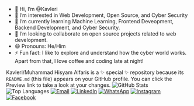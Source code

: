 - 👋 Hi, I’m @Kavleri
- 👀 I’m interested in Web Development, Open Source, and Cyber Security
- 🌱 I’m currently learning Machine Learning, Frontend Deveopment, Backend Development, and Cyber Security.
- 💞️ I’m looking to collaborate on open source projects related to web development.
- 😄 Pronouns: He/Him
- ⚡ Fun fact: I like to explore and understand how the cyber world works. Apart from that, I love coffee and coding late at night!

Kavleri/Muhammad Hisyam Alfaris is a ✨ special ✨ repository because its `README.md` (this file) appears on your GitHub profile.
You can click the Preview link to take a look at your changes.
![GitHub Stats](https://github-readme-stats.vercel.app/api?username=Kavleri&show_icons=true&theme=radical)
![Top Languages](https://github-readme-stats.vercel.app/api/top-langs/?username=Kavleri&layout=compact&theme=radical)
[![Email](https://img.shields.io/badge/Email-emailsaya%40gmail.com-blue?logo=gmail&logoColor=white)](mailto:muhammadhisyamalfaris2085@gmail.com)
[![LinkedIn](https://img.shields.io/badge/LinkedIn-Connect-blue?logo=linkedin&style=flat)](https://www.linkedin.com/in/muhammad-hisyam-alfaris-529465332?)
[![WhatsApp](https://img.shields.io/badge/Whatsapp-30302f?style=flat&logo=whatsapp)](https://wa.me/6285691753134)
[![Instagram](https://img.shields.io/badge/-Instagram-C13584?style=flat-square&labelColor=C13584&logo=instagram&logoColor=white&link=https://www.instagram.com/eduardopiresbr)](https://www.instagram.com/drag_his/profilecard)
[![Facebook](https://img.shields.io/badge/Facebook-blue?logo=facebook)](https://www.facebook.com/Ris_Syam)
